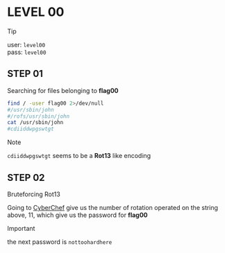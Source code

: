 # LEVEL 00

> [!TIP]
> user: `level00` <br>
> pass: `level00`

## STEP 01

Searching for files belonging to **flag00**

```bash
find / -user flag00 2>/dev/null
#/usr/sbin/john
#/rofs/usr/sbin/john
cat /usr/sbin/john
#cdiiddwpgswtgt
```

> [!NOTE]
> `cdiiddwpgswtgt` seems to be a **Rot13** like encoding

## STEP 02

Bruteforcing Rot13

Going to [CyberChef](https://gchq.github.io/CyberChef/#recipe=ROT13_Brute_Force(true,true,false,100,0,true,'')&input=Y2RpaWRkd3Bnc3d0Z3Q)
give us the number of rotation operated on the string above, 11, which give us
the password for **flag00**

> [!IMPORTANT]
> the next password is `nottoohardhere`
